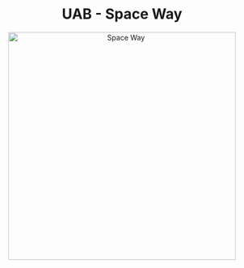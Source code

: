 <h1 align="center">UAB - Space Way</h1>


<p align="center">
  <a href="https://www.youtube.com/watch?v=k5Ysk3X8a60">
    <img src="https://user-images.githubusercontent.com/52050284/149633983-1bd6ffb9-3afa-4b06-b55c-7530d1bff6d9.png" alt="Space Way" width="450">
  </a>
</p>
